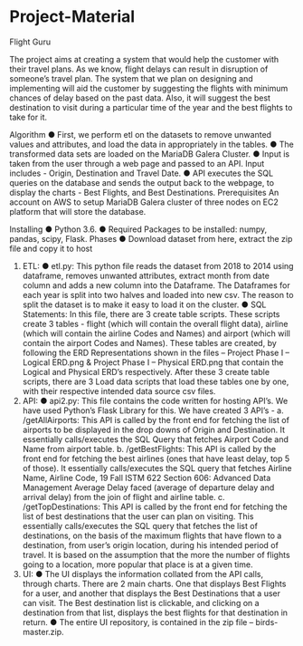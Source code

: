 # Project-Material


Flight Guru

The project aims at creating a system that would help the customer with their travel
plans. As we know, flight delays can result in disruption of someone’s travel plan. The
system that we plan on designing and implementing will aid the customer by
suggesting the flights with minimum chances of delay based on the past data. Also, it
will suggest the best destination to visit during a particular time of the year and the
best flights to take for it.

Algorithm
● First, we perform etl on the datasets to remove unwanted values and attributes,
and load the data in appropriately in the tables.
● The transformed data sets are loaded on the MariaDB Galera Cluster.
● Input is taken from the user through a web page and passed to an API. Input
includes - Origin, Destination and Travel Date.
● API executes the SQL queries on the database and sends the output back to the
webpage, to display the charts - Best Flights, and Best Destinations.
Prerequisites
An account on AWS to setup MariaDB Galera cluster of three nodes on EC2 platform
that will store the database.

Installing
● Python 3.6.
● Required Packages to be installed: numpy, pandas, scipy, Flask.
Phases
● Download dataset from here, extract the zip file and copy it to host
1. ETL:
● etl.py: This python file reads the dataset from 2018 to 2014 using dataframe,
removes unwanted attributes, extract month from date column and adds a new
column into the Dataframe. The Dataframes for each year is split into two halves
and loaded into new csv. The reason to split the dataset is to make it easy to load
it on the cluster.
● SQL Statements: In this file, there are 3 create table scripts. These scripts create
3 tables - flight (which will contain the overall flight data), airline (which will contain
the airline Codes and Names) and airport (which will contain the airport Codes and
Names). These tables are created, by following the ERD Representations shown
in the files – Project Phase I – Logical ERD.png & Project Phase I – Physical
ERD.png that contain the Logical and Physical ERD’s respectively. After these 3
create table scripts, there are 3 Load data scripts that load these tables one by
one, with their respective intended data source csv files.
2. API:
● api2.py: This file contains the code written for hosting API’s. We have used
Python’s Flask Library for this. We have created 3 API’s -
a. /getAllAirports: This API is called by the front end for fetching the list of
airports to be displayed in the drop downs of Origin and Destination. It
essentially calls/executes the SQL Query that fetches Airport Code and
Name from airport table.
b. /getBestFlights: This API is called by the front end for fetching the best
airlines (ones that have least delay, top 5 of those). It essentially
calls/executes the SQL query that fetches Airline Name, Airline Code,
19 Fall ISTM 622 Section 606: Advanced Data Management
Average Delay faced (average of departure delay and arrival delay) from
the join of flight and airline table.
c. /getTopDestinations: This API is called by the front end for fetching the list
of best destinations that the user can plan on visiting. This essentially
calls/executes the SQL query that fetches the list of destinations, on the
basis of the maximum flights that have flown to a destination, from user’s
origin location, during his intended period of travel. It is based on the
assumption that the more the number of flights going to a location, more
popular that place is at a given time.
3. UI:
● The UI displays the information collated from the API calls, through charts. There
are 2 main charts. One that displays Best Flights for a user, and another that
displays the Best Destinations that a user can visit. The Best destination list is
clickable, and clicking on a destination from that list, displays the best flights for
that destination in return.
● The entire UI repository, is contained in the zip file – birds-master.zip.
